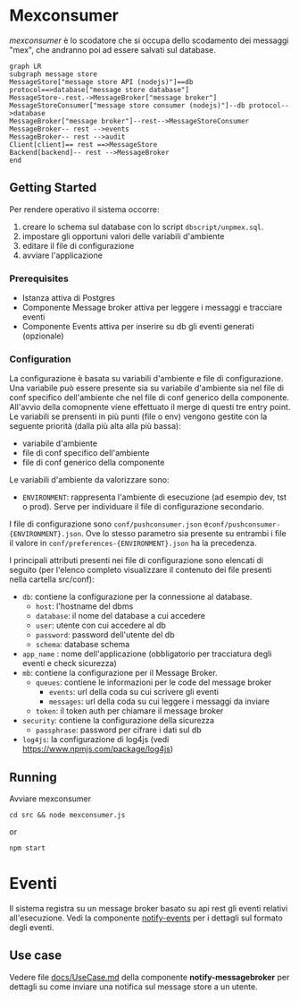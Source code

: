 # Mexconsumer

*mexconsumer* è lo scodatore che si occupa dello scodamento dei messaggi "mex", che andranno poi ad essere salvati sul database.

```mermaid
graph LR
subgraph message store
MessageStore["message store API (nodejs)"]==db protocol==>database["message store database"]
MessageStore-.rest.->MessageBroker["message broker"]
MessageStoreConsumer["message store consumer (nodejs)"]--db protocol-->database
MessageBroker["message broker"]--rest-->MessageStoreConsumer
MessageBroker-- rest -->events
MessageBroker-- rest -->audit
Client[client]== rest ==>MessageStore
Backend[backend]-- rest -->MessageBroker
end
```

## Getting Started

Per rendere operativo il sistema occorre:
1. creare lo schema sul database con lo script `dbscript/unpmex.sql`.
1. impostare gli opportuni valori delle variabili d'ambiente
1. editare il file di configurazione
1. avviare l'applicazione

### Prerequisites

* Istanza attiva di Postgres
* Componente Message broker attiva per leggere i messaggi e tracciare eventi 
* Componente Events attiva per inserire su db gli eventi generati (opzionale)

### Configuration

La configurazione è basata su variabili d'ambiente e file di configurazione. Una variabile può essere presente sia su variabile d'ambiente sia nel file di conf specifico dell'ambiente che nel file di conf generico della componente. All'avvio della comopnente viene effettuato il merge di questi tre entry point. Le variabili se prensenti in più punti (file o env) vengono gestite con la seguente priorità (dalla più alta alla più bassa):
* variabile d'ambiente
* file di conf specifico dell'ambiente
* file di conf generico della componente

Le variabili d'ambiente da valorizzare sono:
* `ENVIRONMENT`: rappresenta l'ambiente di esecuzione (ad esempio dev, tst o prod). Serve per individuare il file di configurazione secondario.

I file di configurazione sono `conf/pushconsumer.json` e`conf/pushconsumer-{ENVIRONMENT}.json`. Ove lo stesso parametro sia presente su entrambi i file il valore in `conf/preferences-{ENVIRONMENT}.json` ha la precedenza.

I principali attributi presenti nei file di configurazione sono elencati di seguito (per l'elenco completo visualizzare il contenuto dei file presenti nella cartella src/conf):

* `db`: contiene la configurazione per la connessione al database. 
    * `host`: l'hostname del dbms
    * `database`: il nome del database a cui accedere
    * `user`: utente con cui accedere al db
    * `password`: password dell'utente del db
    * `schema`: database schema
* `app_name` : nome dell'applicazione (obbligatorio per tracciatura degli eventi e check sicurezza)
* `mb`: contiene la configurazione per il Message Broker.
    * `queues`: contiene le informazioni per le code del message broker
        * `events`: url della coda su cui scrivere gli eventi
        * `messages`: url della coda su cui leggere i messaggi da inviare
    * `token`: il token auth per chiamare il message broker
* `security`: contiene la configurazione della sicurezza
    * `passphrase`: password per cifrare i dati sul db
* `log4js`: la configurazione di log4js (vedi https://www.npmjs.com/package/log4js)

## Running

Avviare mexconsumer
```
cd src && node mexconsumer.js
```

or

```
npm start
```

# Eventi
Il sistema registra su un message broker basato su api rest gli eventi relativi all'esecuzione. Vedi la componente [notify-events](https://github.com/csipiemonte/notify-events) per i dettagli sul formato degli eventi.

## Use case

Vedere file [docs/UseCase.md](https://github.com/csipiemonte/notify-messagebroker/blob/master/docs/UseCase.md) della componente **notify-messagebroker** per dettagli su come inviare una notifica sul message store a un utente.